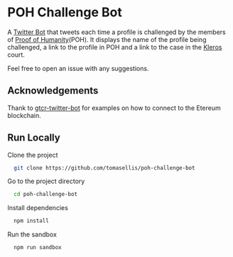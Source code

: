 # POH Challenge Bot

A [Twitter Bot](https://twitter.com/daily_ubi_bot) that tweets each time a profile is challenged by the members of [Proof of Humanity](https://www.proofofhumanity.id/)(POH). It displays the name of the profile being challenged, a link to the profile in POH and a link to the case in the [Kleros](https://kleros.io/) court.

Feel free to open an issue with any suggestions.

## Acknowledgements

Thank to [gtcr-twitter-bot](https://github.com/kleros/gtcr-twitter-bot/) for examples on how to connect to the Etereum blockchain.

## Run Locally

Clone the project

```bash
  git clone https://github.com/tomasellis/poh-challenge-bot
```

Go to the project directory

```bash
  cd poh-challenge-bot
```

Install dependencies

```bash
  npm install
```

Run the sandbox

```bash
  npm run sandbox
```
